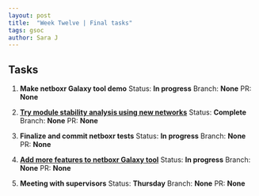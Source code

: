 ```yaml
---
layout: post
title:  "Week Twelve | Final tasks"
tags: gsoc
author: Sara J
---
```


## Tasks
        
1. **Make netboxr Galaxy tool demo**
    Status: **In progress**
    Branch: **None**
    PR: **None** 
    
2. **[Try module stability analysis using new networks](https://github.com/mil2041/netboxr/issues/44)**
    Status: **Complete**
    Branch: **None**
    PR: **None** 
    
3. **Finalize and commit netboxr tests**
    Status: **In progress**
    Branch: **None**
    PR: **None** 
    
4. **[Add more features to netboxr Galaxy tool](https://github.com/mil2041/netboxr/issues/39)**
    Status: **In progress**
    Branch: **None**
    PR: **None**    
                    
5. **Meeting with supervisors**
    Status: **Thursday**
    Branch: **None**
    PR: **None** 

